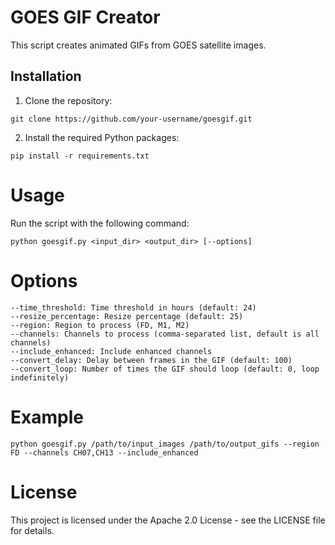 # GOES GIF Creator

This script creates animated GIFs from GOES satellite images.

## Installation

1. Clone the repository:
```
git clone https://github.com/your-username/goesgif.git
```
2. Install the required Python packages:
```
pip install -r requirements.txt
```
# Usage

Run the script with the following command:
```
python goesgif.py <input_dir> <output_dir> [--options]
```

# Options

    --time_threshold: Time threshold in hours (default: 24)
    --resize_percentage: Resize percentage (default: 25)
    --region: Region to process (FD, M1, M2)
    --channels: Channels to process (comma-separated list, default is all channels)
    --include_enhanced: Include enhanced channels
    --convert_delay: Delay between frames in the GIF (default: 100)
    --convert_loop: Number of times the GIF should loop (default: 0, loop indefinitely)

# Example
```
python goesgif.py /path/to/input_images /path/to/output_gifs --region FD --channels CH07,CH13 --include_enhanced
```
# License

This project is licensed under the Apache 2.0 License - see the LICENSE file for details.



